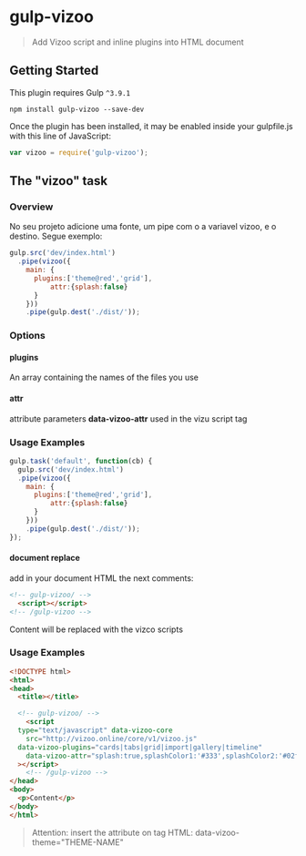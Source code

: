 

# gulp-vizoo

> Add Vizoo script and inline plugins into HTML document

## Getting Started
This plugin requires Gulp `^3.9.1`

```shell
npm install gulp-vizoo --save-dev
```

Once the plugin has been installed, it may be enabled inside your gulpfile.js with this line of JavaScript:

```js
var vizoo = require('gulp-vizoo');
```

## The "vizoo" task

### Overview
No seu projeto adicione uma fonte, um pipe com o a variavel vizoo, e o destino.
Segue exemplo:

```js
gulp.src('dev/index.html')
  .pipe(vizoo({              
    main: {
      plugins:['theme@red','grid'],
          attr:{splash:false}
      }
    }))
    .pipe(gulp.dest('./dist/'));
```

### Options

#### plugins

An array containing the names of the files you use

#### attr

attribute parameters **data-vizoo-attr** used in the vizu script tag

### Usage Examples

```js
gulp.task('default', function(cb) {
  gulp.src('dev/index.html')
  .pipe(vizoo({              
    main: {
      plugins:['theme@red','grid'],
          attr:{splash:false}
      }
    }))
    .pipe(gulp.dest('./dist/'));
});
```


#### document replace

add in your document HTML the next comments:

```html
<!-- gulp-vizoo/ -->
  <script></script>
<!-- /gulp-vizoo -->
```
Content will be replaced with the vizco scripts


### Usage Examples

```html
<!DOCTYPE html>
<html>
<head>
  <title></title>

  <!-- gulp-vizoo/ -->
    <script
  type="text/javascript" data-vizoo-core
    src="http://vizoo.online/core/v1/vizoo.js"     
  data-vizoo-plugins="cards|tabs|grid|import|gallery|timeline"
    data-vizoo-attr="splash:true,splashColor1:'#333',splashColor2:'#02ffe0'"
  ></script>
    <!-- /gulp-vizoo -->
</head>
<body>
  <p>Content</p>
</body>
</html>
```

> Attention: insert the attribute on tag HTML: data-vizoo-theme="THEME-NAME"